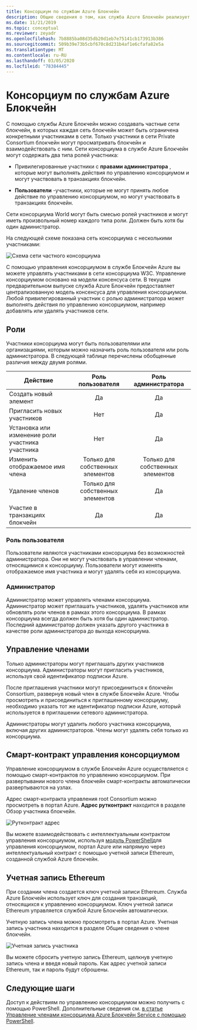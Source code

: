 ```yaml
---
title: Консорциум по службам Azure Блокчейн
description: Общие сведения о том, как служба Azure Блокчейн реализует сети консорциума блокчейн.
ms.date: 11/21/2019
ms.topic: conceptual
ms.reviewer: zeyadr
ms.openlocfilehash: 7b8885ba08d35db20d1eb7e75141cb173913b386
ms.sourcegitcommit: 509b39e73b5cbf670c8d231b4af1e6cfafa82e5a
ms.translationtype: MT
ms.contentlocale: ru-RU
ms.lasthandoff: 03/05/2020
ms.locfileid: "78384445"
---
```

# <a name="azure-blockchain-service-consortium"></a>Консорциум по службам Azure Блокчейн

С помощью службы Azure Блокчейн можно создавать частные сети блокчейн, в которых каждая сеть блокчейн может быть ограничена конкретными участниками в сети. Только участники в сети Private Consortium блокчейн могут просматривать блокчейн и взаимодействовать с ним. Сети консорциума в службе Azure Блокчейн могут содержать два типа ролей участника:

* Привилегированные участники с **правами администратора** , которые могут выполнять действия по управлению консорциумом и могут участвовать в транзакциях блокчейн.

* **Пользователи** -участники, которые не могут принять любое действие по управлению консорциумом, но могут участвовать в транзакциях блокчейн.

Сети консорциума World могут быть смесью ролей участников и могут иметь произвольный номер каждого типа роли. Должен быть хотя бы один администратор.

На следующей схеме показана сеть консорциума с несколькими участниками:

![Схема сети частного консорциума](./media/consortium/network-diagram.png)

С помощью управления консорциумом в службе Блокчейн Azure вы можете управлять участниками в сети консорциума W3C. Управление консорциумом основано на модели консенсуса сети. В текущем предварительном выпуске служба Azure Блокчейн предоставляет централизованную модель консенсуса для управления консорциумом. Любой привилегированный участник с ролью администратора может выполнять действия по управлению консорциумом, например добавлять или удалять участников сети.

## <a name="roles"></a>Роли

Участники консорциума могут быть пользователями или организациями, которым можно назначить роль пользователя или роль администратора. В следующей таблице перечислены обобщенные различия между двумя ролями.

| Действие | Роль пользователя | Роль администратора
|--------|:----:|:------------:|
| Создать новый элемент | Да | Да |
| Пригласить новых участников | Нет | Да |
| Установка или изменение роли участника участника | Нет | Да |
| Изменить отображаемое имя члена | Только для собственных элементов | Только для собственных элементов |
| Удаление членов | Только для собственных элементов | Да |
| Участие в транзакциях блокчейн | Да | Да |

### <a name="user-role"></a>Роль пользователя

Пользователи являются участниками консорциума без возможностей администратора. Они не могут участвовать в управлении членами, относящимися к консорциуму. Пользователи могут изменять отображаемое имя участника и могут удалять себя из консорциума.

### <a name="administrator"></a>Администратор

Администратор может управлять членами консорциума. Администратор может приглашать участников, удалять участников или обновлять роли членов в рамках этого консорциума.
В рамках консорциума всегда должен быть хотя бы один администратор. Последний администратор должен указать другого участника в качестве роли администратора до выхода консорциума.

## <a name="managing-members"></a>Управление членами

Только администраторы могут приглашать других участников консорциума. Администраторы могут пригласить участников, используя свой идентификатор подписки Azure.

После приглашения участники могут присоединиться к блокчейн Consortium, развернув новый член в службе Блокчейн Azure. Чтобы просмотреть и присоединиться к приглашенному консорциуму, необходимо указать тот же идентификатор подписки Azure, который используется в приглашении сетевого администратора.

Администраторы могут удалить любого участника консорциума, включая других администраторов. Члены могут удалять себя только из консорциума.

## <a name="consortium-management-smart-contract"></a>Смарт-контракт управления консорциумом

Управление консорциумом в службе Блокчейн Azure осуществляется с помощью смарт-контрактов по управлению консорциумом. При развертывании нового члена блокчейн смарт-контракты автоматически развертываются на узлах.

Адрес смарт-контракта управления root Consortium можно просмотреть в портал Azure. **Адрес рутконтракт** находится в разделе Обзор участника блокчейн.

![Рутконтракт адрес](./media/consortium/rootcontract-address.png)

Вы можете взаимодействовать с интеллектуальным контрактом управления консорциумом, используя [модуль PowerShell](manage-consortium-powershell.md)для управления консорциумом, портал Azure или напрямую через интеллектуальный контракт с помощью учетной записи Ethereum, созданной службой Azure блокчейн.

## <a name="ethereum-account"></a>Учетная запись Ethereum

При создании члена создается ключ учетной записи Ethereum. Служба Azure Блокчейн использует ключ для создания транзакций, относящихся к управлению консорциумом. Ключ учетной записи Ethereum управляется службой Azure Блокчейн автоматически.

Учетную запись члена можно просмотреть в портал Azure. Учетная запись участника находится в разделе Общие сведения о члене блокчейн.

![Учетная запись участника](./media/consortium/member-account.png)

Вы можете сбросить учетную запись Ethereum, щелкнув учетную запись члена и введя новый пароль. Как адрес учетной записи Ethereum, так и пароль будут сброшены.  

## <a name="next-steps"></a>Следующие шаги

Доступ к действиям по управлению консорциумом можно получить с помощью PowerShell. Дополнительные сведения см. [в статье Управление членами консорциума Azure Блокчейн Service с помощью PowerShell](manage-consortium-powershell.md).
